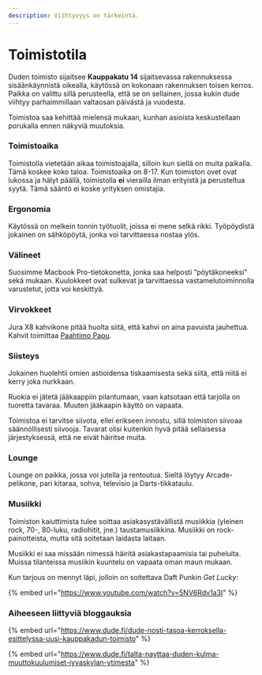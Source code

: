 ```yaml
---
description: Viihtyvyys on tärkeintä.
---
```


# Toimistotila

Duden toimisto sijaitsee **Kauppakatu 14** sijaitsevassa rakennuksessa sisäänkäynnistä oikealla, käytössä on kokonaan rakennuksen toisen kerros. Paikka on valittu sillä perusteella, että se on sellainen, jossa kukin dude viihtyy parhaimmillaan valtaosan päivästä ja vuodesta.

Toimistoa saa kehittää mielensä mukaan, kunhan asioista keskustellaan porukalla ennen näkyviä muutoksia.

### Toimistoaika

Toimistolla vietetään aikaa toimistoajalla, silloin kun siellä on muita paikalla. Tämä koskee koko taloa. Toimistoaika on 8-17. Kun toimiston ovet ovat lukossa ja hälyt päällä, toimistolla **ei** vierailla ilman erityistä ja perusteltua syytä. Tämä sääntö ei koske yrityksen omistajia.

### Ergonomia

Käytössä on melkein tonnin työtuolit, joissa ei mene selkä rikki. Työpöydistä jokainen on sähköpöytä, jonka voi tarvittaessa nostaa ylös.

### Välineet

Suosimme Macbook Pro-tietokonetta, jonka saa helposti ”pöytäkoneeksi” sekä mukaan. Kuulokkeet ovat sulkevat ja tarvittaessa vastamelutoiminnolla varustetut, jotta voi keskittyä.

### Virvokkeet

Jura X8 kahvikone pitää huolta siitä, että kahvi on aina pavuista jauhettua. Kahvit toimittaa [Paahtimo Papu](https://www.paahtimopapu.fi/).

### Siisteys

Jokainen huolehtii omien astioidensa tiskaamisesta sekä siitä, että niitä ei kerry joka nurkkaan.

Ruokia ei jätetä jääkaappiin pilantumaan, vaan katsotaan että tarjolla on tuoretta tavaraa. Muuten jääkaapin käyttö on vapaata.

Toimistoa ei tarvitse siivota, ellei erikseen innostu, sillä toimiston siivoaa säännöllisesti siivooja. Tavarat olisi kuitenkin hyvä pitää sellaisessa järjestyksessä, että ne eivät häiritse muita.

### Lounge

Lounge on paikka, jossa voi jutella ja rentoutua. Sieltä löytyy Arcade-pelikone, pari kitaraa, sohva, televisio ja Darts-tikkataulu.

### Musiikki

Toimiston kaiuttimista tulee soittaa asiakasystävällistä musiikkia (yleinen rock, 70-, 80-luku, radiohitit, jne.) taustamusiikkina. Musiikki on rock-painotteista, mutta sitä soitetaan laidasta laitaan.

Musiikki ei saa missään nimessä häiritä asiakastapaamisia tai puheluita. Muissa tilanteissa musiikin kuuntelu on vapaata oman maun mukaan.

Kun tarjous on mennyt läpi, jolloin on soitettava Daft Punkin _Get Lucky_:

{% embed url="https://www.youtube.com/watch?v=5NV6Rdv1a3I" %}

### Aiheeseen liittyviä bloggauksia

{% embed url="https://www.dude.fi/dude-nosti-tasoa-kerroksella-esittelyssa-uusi-kauppakadun-toimisto" %}

{% embed url="https://www.dude.fi/talta-nayttaa-duden-kulma-muuttokuulumiset-jyvaskylan-ytimesta" %}
